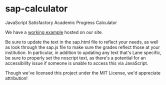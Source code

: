 sap-calculator
==============

JavaScript Satisfactory Academic Progress Calculator

We have a [working example](http://www.lanecc.edu/finaid/sap-calculator) hosted on our site.

Be sure to update the text in the sap.html file to reflect your needs, as well as look through the sap.js file to make sure the grades reflect those at your institution. In particular, in addition to updating any text that's Lane specific, be sure to properly set the noscript text, as there's a potential for an accessibility issue if someone is unable to access this via JavaScript.

Though we've licensed this project under the MIT License, we'd appreciate attribution!